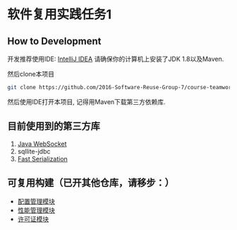 # 软件复用实践任务1

## How to Development
开发推荐使用IDE: <a href="https://www.jetbrains.com/idea">IntelliJ IDEA</a>
请确保你的计算机上安装了JDK 1.8以及Maven.

然后clone本项目
```bash
git clone https://github.com/2016-Software-Reuse-Group-7/course-teamwork-1.git
```

然后使用IDE打开本项目, 记得用Maven下载第三方依赖库.

## 目前使用到的第三方库

1. <a href="https://github.com/TooTallNate/Java-WebSocket">Java WebSocket</a>
2. sqllite-jdbc
3. <a href="http://ruedigermoeller.github.io/fast-serialization">Fast Serialization</a>

## 可复用构建（已开其他仓库，请移步：）
- <a href="https://github.com/2016-Software-Reuse-Group-7/CM-module">配置管理模块</a>
- <a href="https://github.com/2016-Software-Reuse-Group-7/PM-module">性能管理模块</a>
- <a href="https://github.com/2016-Software-Reuse-Group-7/License-module">许可证模块</a>

